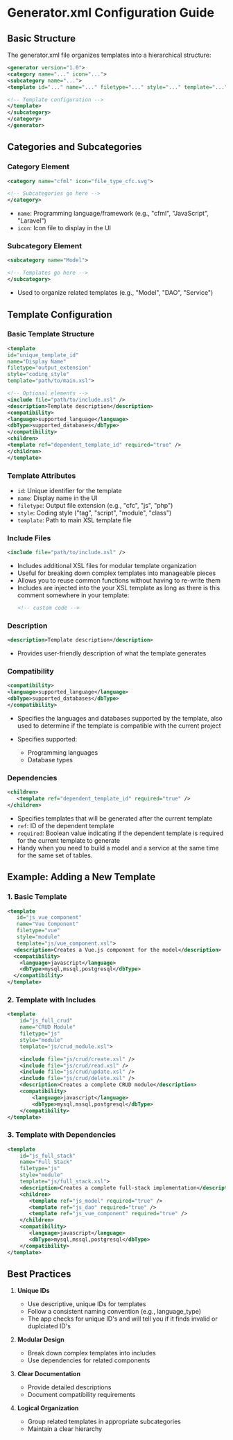 # Generator.xml Configuration Guide

## Basic Structure

The generator.xml file organizes templates into a hierarchical structure:

```xml
<generator version="1.0">
<category name="..." icon="...">
<subcategory name="...">
<template id="..." name="..." filetype="..." style="..." template="...">

<!-- Template configuration -->
</template>
</subcategory>
</category>
</generator>
```

## Categories and Subcategories

### Category Element

```xml
<category name="cfml" icon="file_type_cfc.svg">

<!-- Subcategories go here -->
</category>
```

- `name`: Programming language/framework (e.g., "cfml", "JavaScript", "Laravel")
- `icon`: Icon file to display in the UI

### Subcategory Element

```xml
<subcategory name="Model">

<!-- Templates go here -->
</subcategory>
```

- Used to organize related templates (e.g., "Model", "DAO", "Service")

## Template Configuration

### Basic Template Structure

```xml
<template
id="unique_template_id"
name="Display Name"
filetype="output_extension"
style="coding_style"
template="path/to/main.xsl">

<!-- Optional elements -->
<include file="path/to/include.xsl" />
<description>Template description</description>
<compatibility>
<language>supported_language</language>
<dbType>supported_databases</dbType>
</compatibility>
<children>
<template ref="dependent_template_id" required="true" />
</children>
</template>
```

### Template Attributes

- `id`: Unique identifier for the template
- `name`: Display name in the UI
- `filetype`: Output file extension (e.g., "cfc", "js", "php")
- `style`: Coding style ("tag", "script", "module", "class")
- `template`: Path to main XSL template file

### Include Files

```xml
<include file="path/to/include.xsl" />
```

- Includes additional XSL files for modular template organization
- Useful for breaking down complex templates into manageable pieces
- Allows you to reuse common functions without having to re-write them
- Includes are injected into the your XSL template as long as there is this comment somewhere in your template:
  ```html
  <!-- custom code -->
  ```

### Description

```xml
<description>Template description</description>
```

- Provides user-friendly description of what the template generates

### Compatibility

```xml
<compatibility>
<language>supported_language</language>
<dbType>supported_databases</dbType>
</compatibility>
```

- Specifies the languages and databases supported by the template, also used to determine if the template is compatible with the current project
- Specifies supported:

  - Programming languages
  - Database types

### Dependencies

```xml
<children>
   <template ref="dependent_template_id" required="true" />
</children>
```

- Specifies templates that will be generated after the current template
- `ref`: ID of the dependent template
- `required`: Boolean value indicating if the dependent template is required for the current template to generate
- Handy when you need to build a model and a service at the same time for the same set of tables.

## Example: Adding a New Template

### 1. Basic Template

```xml
<template
   id="js_vue_component"
   name="Vue Component"
   filetype="vue"
   style="module"
   template="js/vue_component.xsl">
  <description>Creates a Vue.js component for the model</description>
  <compatibility>
    <language>javascript</language>
    <dbType>mysql,mssql,postgresql</dbType>
  </compatibility>
</template>
```

### 2. Template with Includes

```xml
<template
    id="js_full_crud"
    name="CRUD Module"
    filetype="js"
    style="module"
    template="js/crud_module.xsl">

    <include file="js/crud/create.xsl" />
    <include file="js/crud/read.xsl" />
    <include file="js/crud/update.xsl" />
    <include file="js/crud/delete.xsl" />
    <description>Creates a complete CRUD module</description>
    <compatibility>
        <language>javascript</language>
        <dbType>mysql,mssql,postgresql</dbType>
    </compatibility>
</template>
```

### 3. Template with Dependencies

```xml
<template
    id="js_full_stack"
    name="Full Stack"
    filetype="js"
    style="module"
    template="js/full_stack.xsl">
    <description>Creates a complete full-stack implementation</description>
    <children>
       <template ref="js_model" required="true" />
       <template ref="js_dao" required="true" />
       <template ref="js_vue_component" required="true" />
    </children>
    <compatibility>
       <language>javascript</language>
       <dbType>mysql,mssql,postgresql</dbType>
    </compatibility>
</template>
```

## Best Practices

1. **Unique IDs**

   - Use descriptive, unique IDs for templates
   - Follow a consistent naming convention (e.g., language_type)
   - The app checks for unique ID's and will tell you if it finds invalid or duplciated ID's

2. **Modular Design**

   - Break down complex templates into includes
   - Use dependencies for related components

3. **Clear Documentation**

   - Provide detailed descriptions
   - Document compatibility requirements

4. **Logical Organization**

   - Group related templates in appropriate subcategories
   - Maintain a clear hierarchy
